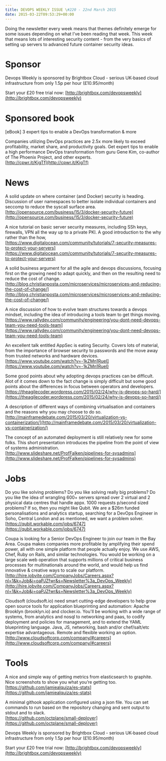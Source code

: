 ```yaml
---
title: DEVOPS WEEKLY ISSUE \#220 - 22nd March 2015 
date: 2015-03-22T09:53:29+00:00
---
```


Doing the newsletter every week means that themes definitely emerge for some issues depending on what I’ve been reading that week. This week that means lots of interesting security content - from the very basics of setting up servers to advanced future container security ideas.


Sponsor
======

Devops Weekly is sponsored by Brightbox Cloud - serious UK-based cloud infrastructure from only 1.5p per hour (£10.95/month)

Start your £20 free trial now: [http://brightbox.com/devopsweekly](http://brightbox.com/devopsweekly)


Sponsored book
=============

[eBook] 3 expert tips to enable a DevOps transformation & more

Companies utilizing DevOps practices are 2.5x more likely to exceed profitability, market share, and productivity goals. Get expert tips to enable a high performance DevOps transformation from guru Gene Kim, co-author of The Phoenix Project, and other experts.
<br>[http://cpwr.it/KigTf](http://cpwr.it/KigTf)


News
====

A solid update on where container (and Docker) security is heading. Discussion of user namespaces to better isolate individual containers and seccomp to reduce the syscall surface area.
<br>[http://opensource.com/business/15/3/docker-security-future](http://opensource.com/business/15/3/docker-security-future)


A nice tutorial on basic server security measures, including SSh keys, firewalls, VPN all the way up to a private PKI. A good introduction to the why rather than the how,
<br>[https://www.digitalocean.com/community/tutorials/7-security-measures-to-protect-your-servers](https://www.digitalocean.com/community/tutorials/7-security-measures-to-protect-your-servers)


A solid business argument for all the agile and devops discussions, focusing first on the growing need to adapt quickly, and then on the resulting need to reduce the cost of change.
<br>[http://blog.christianposta.com/microservices/microservices-and-reducing-the-cost-of-change/](http://blog.christianposta.com/microservices/microservices-and-reducing-the-cost-of-change/)


A nice discussion of how to evolve team structures towards a devops mindset, including the idea of introducing a tools team to get things moving.
<br>[https://www.rallydev.com/community/engineering/you-dont-need-devops-team-you-need-tools-team](https://www.rallydev.com/community/engineering/you-dont-need-devops-team-you-need-tools-team)


An excellent talk entitled AppSec is eating Security. Covers lots of material, from the importance of browser security to passwords and the move away from trusted networks and hardware devices.
<br>[https://www.youtube.com/watch?v=-1kZMn1RueI](https://www.youtube.com/watch?v=-1kZMn1RueI)


Some good points about why adopting devops practices can be difficult. Alot of it comes down to the fact change is simply difficult but some good points about the differences in focus between operators and developers.
<br>[https://theagilecoder.wordpress.com/2015/02/24/why-is-devops-so-hard/](https://theagilecoder.wordpress.com/2015/02/24/why-is-devops-so-hard/)


A description of different ways of combining virtualisation and containers and the reasons why you may choose to do so.
<br>[http://mainframedebate.com/2015/03/20/virtualization-vs-containerization/](http://mainframedebate.com/2015/03/20/virtualization-vs-containerization/)


The concept of an automated deployment is still relatively new for some folks. This short presentation introduces the pipeline from the point of view of systems administration.
<br>[http://www.slideshare.net/ProfFalken/pipelines-for-sysadmins](http://www.slideshare.net/ProfFalken/pipelines-for-sysadmins)


Jobs
====

Do you like solving problems? Do you like solving really big problems? Do you like the idea of wrangling 600+ servers spread over 2 virtual and 2 physical data centres that handle appx. 1000 requests p/second sized problems? If so, then you might like Qubit. We are a $26m funded personalisations and analytics startup, searching for a DevOps Engineer in Soho, Central London and as mentioned, we want a problem solver.
<br>[https://qubit.workable.com/jobs/6747](https://qubit.workable.com/jobs/6747)


Coupa is looking for a Senior DevOps Engineer to join our team in the Bay Area. Coupa makes companies more profitable by amplifying their spend power, all with one simple platform that people actually enjoy. We use AWS, Chef, Ruby on Rails, and similar technologies. You would be working on a large scale web operation that supports millions of critical business processes for multinationals around the world, and would help us find innovative & creative ways to scale our platform.
<br>[http://hire.jobvite.com/CompanyJobs/Careers.aspx?nl=1&k=Job&j=oaPJZfwr&s=Newsletter%3a_DevOps_Weekly](http://hire.jobvite.com/CompanyJobs/Careers.aspx?nl=1&k=Job&j=oaPJZfwr&s=Newsletter%3a_DevOps_Weekly)


Cloudsoft (cloudsoft.io) need smart cutting-edge developers to help grow open source tools for application blueprinting and automation: Apache Brooklyn (brooklyn.io) and clocker.io. You'll be working with a wide range of systems, from analytics and nosql to networking and paas, to codify deployment and policies for management, and to extend the YAML blueprinting language. Java, JS, networking, bash and/or chef/salt/etc expertise advantageous. Remote and flexible working an option.
<br>[http://www.cloudsoftcorp.com/company/#careers](http://www.cloudsoftcorp.com/company/#careers)


Tools
=====

A nice and simple way of getting metrics from elasticsearch to graphite. Nice screenshots to show you what you’re getting too.
<br>[https://github.com/jamiealquiza/es-stats](https://github.com/jamiealquiza/es-stats)


A minimal githook application configured using a json file. You can set commands to run based on the repository changing and sent output to stdout and to slack.
<br>[https://github.com/octplane/small-deployer](https://github.com/octplane/small-deployer)


Devops Weekly is sponsored by Brightbox Cloud - serious UK-based cloud infrastructure from only 1.5p per hour (£10.95/month)

Start your £20 free trial now: [http://brightbox.com/devopsweekly](http://brightbox.com/devopsweekly)



